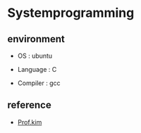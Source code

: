 <h1>Systemprogramming</h1>

<h2>environment</h2>
<ul>
  <li><p>OS : ubuntu</p></li>
  <li><p>Language : C </p></li>
  <li><p>Compiler : gcc</p></li>
</ul>
<h2>reference</h2>
<ul>
  <li><a href="https://sites.google.com/view/duksukim/courses/system-programming">Prof.kim</a></li>
</ul>

